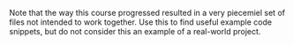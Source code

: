 Note that the way this course progressed resulted in a very piecemiel set of files not intended to work together. Use this to find useful example code snippets, but do not consider this an example of a real-world project.  
